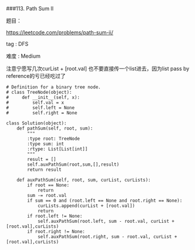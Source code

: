 ###113. Path Sum II

题目： 


<https://leetcode.com/problems/path-sum-ii/>


tag : DFS


难度 :  Medium


注意宁愿写几次curList + [root.val] 也不要直接传一个list进去，因为list pass by reference的亏已经吃过了

```
# Definition for a binary tree node.
# class TreeNode(object):
#     def __init__(self, x):
#         self.val = x
#         self.left = None
#         self.right = None

class Solution(object):
    def pathSum(self, root, sum):
        """
        :type root: TreeNode
        :type sum: int
        :rtype: List[List[int]]
        """
        result = []
        self.auxPathSum(root,sum,[],result)
        return result
        
    def auxPathSum(self, root, sum, curList, curLists):
        if root == None:
            return
        sum -= root.val
        if sum == 0 and (root.left == None and root.right == None):
            curLists.append(curList + [root.val])
            return 
        if root.left != None:
            self.auxPathSum(root.left, sum - root.val, curList + [root.val],curLists)
        if root.right != None:
            self.auxPathSum(root.right, sum - root.val, curList + [root.val],curLists)
```

